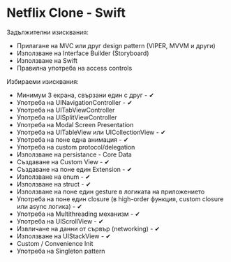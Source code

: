 # Netflix Clone - Swift

Задължителни изисквания:
* Прилагане на MVC или друг design pattern (VIPER, MVVM и други)
* Използване на Interface Builder (Storyboard)
* Използване на Swift
* Правилна употреба на access controls

Избираеми изисквания:
* Минимум 3 екрана, свързани един с друг - ✔
* Употреба на UINavigationController - ✔
* Употреба на UITabViewController
* Употреба на UISplitViewController
* Употреба на Modal Screen Presentation
* Употреба на UITableView или UICollectionView - ✔
* Употреба на поне една анимация - ✔
* Употреба на custom protocol/delegation
* Използване на persistance - Core Data
* Създаване на Custom View - ✔
* Създаване на поне един Extension - ✔
* Използване на enum - ✔
* Използване на struct - ✔
* Използване на поне един gesture в логиката на приложението
* Употреба на поне един closure (в high-order функция, custom closure или async логика) - ✔
* Употреба на Multithreading механизм - ✔
* Употреба на UIScrollView - ✔
* Извличане на данни от сървър (networking) - ✔
* Използване на UIStackView - ✔
* Custom / Convenience Init
* Употреба на Singleton pattern 

